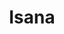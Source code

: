 ---
layout: place
title: "Isana"
permalink: /hawaii/kihei/isana.html
stateAbbr: HI
stateName: Hawaii
cityName: Kihei
seo:
  name: "Isana"
  type: Restaurant
  links: http://www.isanarestaurant.net/
description: "Isana serves delicious sushi in Kihei, Hawaii. Try fresh Japanese dishes for a great dining experience. "
place_id: ChIJwWI08EzQVHkRo9lFVIJDmYo
photos:
  - name: >-
      places/ChIJwWI08EzQVHkRo9lFVIJDmYo/photos/AeeoHcKT9L4lhj8e8SDti7i3fUJ-vSIYHK2k2rIoHZ-39D8svFvqC8AOsgwuiB9Atsz_AgI1diljFECmhGCURDl2qmEmOhcn2nsDgMEMbdZ6A9qsecu9rhnNlvOJvtzmBHL9uXOTRrmyxbiTxHGrDrtS9gf3rURmoSrRxQY9_oKITvOecbm8nMg3gyu3Ui-33rVyTyisUoF3pIPBIejXHDhgQmezMZTbNKg541m6SSOnVxWvonPe3i6zj3-N0JG0UOv3eW_CqDBKKb0daKRfg_gAYkiLCaE1zkeqXbhCOmg6ED8
    widthPx: 4752
    heightPx: 3168
    authorAttributions:
      - displayName: Isana
        uri: https://maps.google.com/maps/contrib/115296650746188880246
        photoUri: >-
          https://lh3.googleusercontent.com/a-/ALV-UjVyj6QUhX13ksaeLHFVrjInnKXtAKD7P4eDwoaA9QJQ9KPfqQ=s100-p-k-no-mo
    flagContentUri: >-
      https://www.google.com/local/imagery/report/?cb_client=maps_api_places.places_api&image_key=!1e10!2sAF1QipO39DSvcDhQZKt94kJTMNefe2xc2ZK9diwZs_M&hl=en-US
    googleMapsUri: >-
      https://www.google.com/maps/place//data=!3m4!1e2!3m2!1sAF1QipO39DSvcDhQZKt94kJTMNefe2xc2ZK9diwZs_M!2e10!4m2!3m1!1s0x7954d04cf03462c1:0x8a9943825445d9a3
  - name: >-
      places/ChIJwWI08EzQVHkRo9lFVIJDmYo/photos/AeeoHcKjEpF4i9b6f5U5NgAmzohtsS1QPbjJzrtRLgvnGEZfjbhkX9s6gJtt90YnMqByCk0zxt8NgXkVt01G_L2lkyNQKq9h3732aaxQZ410EGZLr0AjzHAwc1E3oecodwvjh1RQWQjSP1H-eh68Dy1csU4J0dPXLIsUcMKC3RqG9cXVa051RqU9WxC9qBPCpzdD-6Sax_Mo-g1DDUYB89hHRKD5uZPs81qKVF6iHulpc7t6sZe2HtLtBSWMYjihAJpagKyCTVVjodB_4AQyd2xwWrzDj4xdk8mytzWqM60n2tM
    widthPx: 640
    heightPx: 640
    authorAttributions:
      - displayName: Isana
        uri: https://maps.google.com/maps/contrib/115296650746188880246
        photoUri: >-
          https://lh3.googleusercontent.com/a-/ALV-UjVyj6QUhX13ksaeLHFVrjInnKXtAKD7P4eDwoaA9QJQ9KPfqQ=s100-p-k-no-mo
    flagContentUri: >-
      https://www.google.com/local/imagery/report/?cb_client=maps_api_places.places_api&image_key=!1e10!2sAF1QipPxjXld9OPt3KZv94TiTb1A2fWcYrWOS0nWJYo&hl=en-US
    googleMapsUri: >-
      https://www.google.com/maps/place//data=!3m4!1e2!3m2!1sAF1QipPxjXld9OPt3KZv94TiTb1A2fWcYrWOS0nWJYo!2e10!4m2!3m1!1s0x7954d04cf03462c1:0x8a9943825445d9a3
  - name: >-
      places/ChIJwWI08EzQVHkRo9lFVIJDmYo/photos/AeeoHcIWLyqi4KrMSRwUr_577kr7HxpMhfgXEy3AVt7AsX_Vp218HMAtjc1WuNiDFjzr4sRFCUHxCnstRGgeXoB0vPSbk0nGhhrQpJPn-927kMfjwbqx4Um7xdVRMRlhcz-UWfsJ5WpgjFZAd91u_GR5FFtF5Mw0ppO61SoNOPlR3-CfQ7W2pLy3RZKKAcRPdqBeF8lYYxqETC1NV01nJfWjIyu1H9KTnnEMPBEfQ14r7gcowQCmgMFN1QQfaJ2okHW7qmTjLJl7k0JrWO-0T0xIJcPX87UN1fY-msz5Pqs1s5eKXkUfqgCUiw_jKC1shbaKrKAWp3WRRmg4EdJZXlC924bcGbDFW3sOwXFH7hzYINQCH0rYez9RFRkyS9wEzr-Sko4X8fGExLP3T2GuyD-XyUHDChWQJPoHZam5IOtf5nUElQ
    widthPx: 3024
    heightPx: 4032
    authorAttributions:
      - displayName: Ant Warinlada
        uri: https://maps.google.com/maps/contrib/110537671806499112794
        photoUri: >-
          https://lh3.googleusercontent.com/a-/ALV-UjX5zMnP4XaueiTifTDpSgKrkcXx0tTNaYKQwrssHIaoIPylMILS=s100-p-k-no-mo
    flagContentUri: >-
      https://www.google.com/local/imagery/report/?cb_client=maps_api_places.places_api&image_key=!1e10!2sCIHM0ogKEICAgMDIi83UXg&hl=en-US
    googleMapsUri: >-
      https://www.google.com/maps/place//data=!3m4!1e2!3m2!1sCIHM0ogKEICAgMDIi83UXg!2e10!4m2!3m1!1s0x7954d04cf03462c1:0x8a9943825445d9a3
  - name: >-
      places/ChIJwWI08EzQVHkRo9lFVIJDmYo/photos/AeeoHcKONt-scbX5rlelmI3vwhqD9G_u2hn_HvSnMSf3EZJiINzzDWaJgGjwuiknGzDIXxaM8eQOS5HTU-rnZC76YeDiJWJxUzeiA9UsHxYOmZ9Ayibc37JJR-zygLjYzk3ZMkVi-iAuq5akGIYIdcX7S548C-3jWKLrYoRrcI_ek4mjW5aLBBsqt5_t6XvFG2GjTmEDyO5RZZa3SPPD_nVqkEm6vgxogopmAGeYbIPxsuNXklTmXz27GR3c3xNE3I4cwe7RB3bHvXd90mQMbV3m4ecJsz-M1xaWW4EkRRCoCArbPx7xdHAhKpmYsEdsCoJh0gRJQV62sAuNEA9mxeGpGcJ4XbLw2PTAYYoONH1I5vRvsVDdhZAdOpQuD1gBEtAyVBgav17qI9mb8e10ydBy1XmHAZXFqQIctIRDtPYbwcQMmg
    widthPx: 3792
    heightPx: 2093
    authorAttributions:
      - displayName: Rainelle L
        uri: https://maps.google.com/maps/contrib/105270852154722041050
        photoUri: >-
          https://lh3.googleusercontent.com/a-/ALV-UjXeYjQsUZzv-uaan2-FcB_thx3xOnEmMFoUCp9QkoUtZVO5XnqFyA=s100-p-k-no-mo
    flagContentUri: >-
      https://www.google.com/local/imagery/report/?cb_client=maps_api_places.places_api&image_key=!1e10!2sCIHM0ogKEICAgID76KmiSw&hl=en-US
    googleMapsUri: >-
      https://www.google.com/maps/place//data=!3m4!1e2!3m2!1sCIHM0ogKEICAgID76KmiSw!2e10!4m2!3m1!1s0x7954d04cf03462c1:0x8a9943825445d9a3
  - name: >-
      places/ChIJwWI08EzQVHkRo9lFVIJDmYo/photos/AeeoHcKTxHQHihf-uVsYzAstsmbUy2ura3B7jaM0952zeDq3l5GI-XzkLQPvjMb7DtWcGyn1NWBnPtmYzXOOQtAMmkI_kf1dM9UGZQiRHbCArdWLKBrryhbw3pMS11P6kAJU1idCj83O0Zur6i1Hltz6YJ7JS_avzefWxdmUi6cAobXz4RrgS0EeUzrCcXYBJdoNWr8lnlzKIqAsmI3xAd4cPtxB15X30q3vyA_hjcwakPE60OXneZ8uKfokyJBHB49nMRlbMIS0-5WGRE03cM2tIrV8ILskVCWWmLLiDqS9UKciHPIij7l6q0ckBGOmxVEGOiW-_TO3oITGvMqvCidBDpW3SPlZMQ1YwtkE6jhPYYh6MZZ4nN1HXWsFocpP3tLMSFEZ6mP6wlTnqDR7Ipk7TS1eYO9zWNz_x9IFXjkt7ag
    widthPx: 4000
    heightPx: 2252
    authorAttributions:
      - displayName: Khaled Zreik
        uri: https://maps.google.com/maps/contrib/105706566409134181703
        photoUri: >-
          https://lh3.googleusercontent.com/a-/ALV-UjV75xsQ558ycD1I9ljH3SxfP6cOu64uLna3px9aVSuuKYKoSgTtgw=s100-p-k-no-mo
    flagContentUri: >-
      https://www.google.com/local/imagery/report/?cb_client=maps_api_places.places_api&image_key=!1e10!2sCIHM0ogKEICAgICDuZiFRw&hl=en-US
    googleMapsUri: >-
      https://www.google.com/maps/place//data=!3m4!1e2!3m2!1sCIHM0ogKEICAgICDuZiFRw!2e10!4m2!3m1!1s0x7954d04cf03462c1:0x8a9943825445d9a3
  - name: >-
      places/ChIJwWI08EzQVHkRo9lFVIJDmYo/photos/AeeoHcLESwrooi83VHmj5Y4FblO1mcaHeYv6SQjCvMkDu_MrLN1eA6EbNDB34AoTv43_tamJW2N_1BzoTv72NCVzRTDtdaEnH8K-X5OSzhZA8QkrEIs_RQig0_LHlEUjhsdbwb45I5XCuv4TTomxn7UJ44N3enbqLaHi-X_NUGiIODCY8Uqb-pKyZkDFnHkDsCgiTQRlRxO2M9ii34j3-E5DGo9EsL5vb97p_0joUlIzfNkHS7Bo2P2cR3romYeqsOTtOlK_fPnYpubQazt86PWElFe2q_6P2JZMJRIw_VYYbxBUU5rzBjFiFClDDM2yILvUYsVLjezqnf3EfQ_0Cz8HBlTqp9QRkuEYA5_Ka1jYAno-RyJ35nwdov61ywYWbflgsuzmamp0uJW0HMQVhMN54ZEzmYZq2c3R54XQfjcb9x8Q1S3SzDr-o_xjITJO6PFP
    widthPx: 4080
    heightPx: 3060
    authorAttributions:
      - displayName: Jessica Edwards
        uri: https://maps.google.com/maps/contrib/105517362066516717557
        photoUri: >-
          https://lh3.googleusercontent.com/a/ACg8ocK_zCo5-lhdJB6zNFRp53cAdaMfo_PRMYMCcoW7lUTMKyXGMw=s100-p-k-no-mo
    flagContentUri: >-
      https://www.google.com/local/imagery/report/?cb_client=maps_api_places.places_api&image_key=!1e10!2sCIABIhADycTjvjZmzGfLvK8AAfBk&hl=en-US
    googleMapsUri: >-
      https://www.google.com/maps/place//data=!3m4!1e2!3m2!1sCIABIhADycTjvjZmzGfLvK8AAfBk!2e10!4m2!3m1!1s0x7954d04cf03462c1:0x8a9943825445d9a3
  - name: >-
      places/ChIJwWI08EzQVHkRo9lFVIJDmYo/photos/AeeoHcJ14LBaWhLvI9dHY7hn6tIgPGW8pghirpTBOvUkBFenf08psp13ez3oAFaew_xd8YABNVMGx-OQejxo5tT8JMaFRw8fBkISkcJlusIFkZOA8EEci0752lAupBlvMfaY7_hOIwnHvInN5WpNS1KwgvldHsVen3Fvv609XYIajjdiBWx8PIn3V3Zlz8nWiE9UrR9Wr90sK2dMA-n_lF1znAEbcynlBDz85MrBPNvruTtazjBOaa0E5ArC5n1lQBm7JQz_KB0QT1H49F84dRdCIo8FHyC4AwD7v92aF46099d_4PLYPqsuR-omRIJKx3uSFLLYTOFIc7n7du--3tTzCDnz2p0Q6QsW6dZ8WrUtUvJaor9lniUzIRS8irbG8N088g29mo7Tziy82GZAdpRsBAPS6lCwcMbdMN1BP4292aYViJ2j
    widthPx: 3024
    heightPx: 4032
    authorAttributions:
      - displayName: andfau P
        uri: https://maps.google.com/maps/contrib/113289066722539302946
        photoUri: >-
          https://lh3.googleusercontent.com/a/ACg8ocKxq43WgyzHYVGH6fN_w9uiBjbAUxfYmTNEDYVIQSH0oP0p3g=s100-p-k-no-mo
    flagContentUri: >-
      https://www.google.com/local/imagery/report/?cb_client=maps_api_places.places_api&image_key=!1e10!2sCIHM0ogKEICAgMCgvJrlygE&hl=en-US
    googleMapsUri: >-
      https://www.google.com/maps/place//data=!3m4!1e2!3m2!1sCIHM0ogKEICAgMCgvJrlygE!2e10!4m2!3m1!1s0x7954d04cf03462c1:0x8a9943825445d9a3
  - name: >-
      places/ChIJwWI08EzQVHkRo9lFVIJDmYo/photos/AeeoHcKTOq_o1EvlfR8ginSYh54wA7a8ccOh6LyQSigNKbPSWwZKgbRC9YsK79kmCzDO2SFNqylqnT-X_hbN4Hi5WnmdjybxxrkWF8KZ8GDrdzIdqWbwTV-ArigzHG15RDOt77sONJ1A9R4eee_KE9j6QVFITTb4ok_-oYqS6kcjx5MZ9QLcSo_OGK919-q83_SDQUyIfe3ClrG0XlPsDUjpAd82l4VlNlubSG1b64SHzc-pUfTsHf-82t8tvxmK-bTyzAogC6Ot5lo0l2wmdXy8T7oldNqvtAxw2kQhYf_gim2KTqysFd_UOADE9BP5YkMRI4iXPL-5Svui2K1S4FJ_ZS2B58Yf1tml11y8L3dz9GgYsFGcn6yowYi9XzjZfDqZGB5VJdUAq41DzlCXw9Um9ncX6KKAFb4bsDbRLLQydrgVw-Qo
    widthPx: 4032
    heightPx: 3024
    authorAttributions:
      - displayName: Mindy Ramirez
        uri: https://maps.google.com/maps/contrib/104283788650041619766
        photoUri: >-
          https://lh3.googleusercontent.com/a/ACg8ocK0VaDimJ6sGhuih081Hc6PMMXOLMaMrYQWQaxCX8z-Ng_CDA=s100-p-k-no-mo
    flagContentUri: >-
      https://www.google.com/local/imagery/report/?cb_client=maps_api_places.places_api&image_key=!1e10!2sCIHM0ogKEICAgIDnnomEuwE&hl=en-US
    googleMapsUri: >-
      https://www.google.com/maps/place//data=!3m4!1e2!3m2!1sCIHM0ogKEICAgIDnnomEuwE!2e10!4m2!3m1!1s0x7954d04cf03462c1:0x8a9943825445d9a3
  - name: >-
      places/ChIJwWI08EzQVHkRo9lFVIJDmYo/photos/AeeoHcIjT9ot9zYhY_7KvJD7sGSQRtPM8pLlVhlmAIIpZTSDGmWzdi0zfxYd3wUzy_WEd2blKrUwl1AUjlNpHXsaEE6OwktAbisdmCSPJ4fEEvA2_8otebi8EQpOpDjDRa_MACvMEU5TvbsrAxhohGx1DOM9LmSqbbtY6-GkBeJon20MjDniF7_rxE3vlqYcQBGIvXkp3PzmnB2PnlM-ysxMJic9rhPUsqQ5HkLTFGHwnM9ATSMVwijx3yWrbYhJ8X5AT6fSMrW8qHKoYOGar7ArDZf0KDJ5VzPdVLjf2nJ5fVx5sVpeAZTs361pZMeDQU4f8XSG3o10etG2Sq5MNJy8aYj_SzYtXZgyNE2CkMqG66DoJRIQ31DO_wE_wX_x9lL6X975YNpXOstjOxmpiXmeS6B59CI9rXen7Ma2l4ylfPEafvAS
    widthPx: 3024
    heightPx: 4032
    authorAttributions:
      - displayName: Mindy Ramirez
        uri: https://maps.google.com/maps/contrib/104283788650041619766
        photoUri: >-
          https://lh3.googleusercontent.com/a/ACg8ocK0VaDimJ6sGhuih081Hc6PMMXOLMaMrYQWQaxCX8z-Ng_CDA=s100-p-k-no-mo
    flagContentUri: >-
      https://www.google.com/local/imagery/report/?cb_client=maps_api_places.places_api&image_key=!1e10!2sCIHM0ogKEICAgIDnnomEpwE&hl=en-US
    googleMapsUri: >-
      https://www.google.com/maps/place//data=!3m4!1e2!3m2!1sCIHM0ogKEICAgIDnnomEpwE!2e10!4m2!3m1!1s0x7954d04cf03462c1:0x8a9943825445d9a3
  - name: >-
      places/ChIJwWI08EzQVHkRo9lFVIJDmYo/photos/AeeoHcIGHL2rkVkt4JCIGwoiTwpeyhzkQfWRj62WHP7_AA6mB_A88Y9RZAgt6Cs0Oq_dw-1BddgC1byNuYLRRI2iSKQXJPdvbMQDbbfYeHu1TSf0L8NIOI-t3t_Gd_RfJVSCSZqgR5eUDrRoRTomvWQR7C0rTLMtIX8L84SiWbjeuCvhWKvnz-es2C-UWpQDF8rSQnfHCyNTaRd1sMPQ82Jf6zYR4TnM0ya9FmE0dSm3VU-V5WPvRhf1XhLgE79Eq78k12r8xGulVieaJPoavGpejHflb2SDgs2rvkFLSN6sAvmV2KzkFWdEW22zmkqYe6hOKRks0HKYkuNo-J8C4BgGmuZ0Y6NPeCRlRquCZs4Ejwi7XHM8zwCPo4E_04MPgCV5rmH-rP7AonmttWohUbZv_Uji0nyWcm7qa_ID04prhnifqSY
    widthPx: 3024
    heightPx: 4032
    authorAttributions:
      - displayName: AJ Verstrate
        uri: https://maps.google.com/maps/contrib/111870244064298704235
        photoUri: >-
          https://lh3.googleusercontent.com/a-/ALV-UjU3fP_H3LRT1ritwz1DQpBHEVB2YhzfahYczwOjDGRRqUdvMqc=s100-p-k-no-mo
    flagContentUri: >-
      https://www.google.com/local/imagery/report/?cb_client=maps_api_places.places_api&image_key=!1e10!2sCIHM0ogKEICAgMDI6ZDjtQE&hl=en-US
    googleMapsUri: >-
      https://www.google.com/maps/place//data=!3m4!1e2!3m2!1sCIHM0ogKEICAgMDI6ZDjtQE!2e10!4m2!3m1!1s0x7954d04cf03462c1:0x8a9943825445d9a3
address: 515 S Kihei Rd STE C3, Kihei, HI 96753, USA
street: 515 S Kihei Rd STE C3
city: Kihei
state: HI
zip: '96753'
country: USA
neighborhood: null
latitude: '20.769947'
longitude: '-156.458835'
accessibility_options:
  wheelchairAccessibleParking: true
  wheelchairAccessibleEntrance: true
  wheelchairAccessibleRestroom: true
  wheelchairAccessibleSeating: true
business_status: OPERATIONAL
name: Isana
google_maps_links:
  directionsUri: >-
    https://www.google.com/maps/dir//''/data=!4m7!4m6!1m1!4e2!1m2!1m1!1s0x7954d04cf03462c1:0x8a9943825445d9a3!3e0
  placeUri: https://maps.google.com/?cid=9987087875709458851
  writeAReviewUri: >-
    https://www.google.com/maps/place//data=!4m3!3m2!1s0x7954d04cf03462c1:0x8a9943825445d9a3!12e1
  reviewsUri: >-
    https://www.google.com/maps/place//data=!4m4!3m3!1s0x7954d04cf03462c1:0x8a9943825445d9a3!9m1!1b1
  photosUri: >-
    https://www.google.com/maps/place//data=!4m3!3m2!1s0x7954d04cf03462c1:0x8a9943825445d9a3!10e5
primary_type: Seafood Restaurant
opening_hours:
  regular:
    - 'Monday: 3:00 – 10:00 PM'
    - 'Tuesday: 3:00 – 10:00 PM'
    - 'Wednesday: 3:00 – 10:00 PM'
    - 'Thursday: 3:00 – 10:00 PM'
    - 'Friday: 3:00 – 10:00 PM'
    - 'Saturday: 3:00 – 10:00 PM'
    - 'Sunday: 3:00 – 10:00 PM'
  current:
    - 'Monday: 3:00 – 10:00 PM'
    - 'Tuesday: 3:00 – 10:00 PM'
    - 'Wednesday: 3:00 – 10:00 PM'
    - 'Thursday: 3:00 – 10:00 PM'
    - 'Friday: 3:00 – 10:00 PM'
    - 'Saturday: 3:00 – 10:00 PM'
    - 'Sunday: 3:00 – 10:00 PM'
secondary_opening_hours:
  regular:
    weekdayDescriptions: null
    type: null
  current:
    weekdayDescriptions: null
    type: null
phone: (808) 874-5700
price_level: PRICE_LEVEL_MODERATE
price_range: null
rating: '4.5'
rating_count: 0
website: http://www.isanarestaurant.net/
reviews: null
parking_options: null
payment_options: null
allow_dogs: null
curbside_pickup: null
delivery: null
dine_in: null
good_for_children: null
good_for_groups: null
good_for_sports: null
live_music: null
menu_for_children: null
outdoor_seating: null
reservable: null
restroom: null
serves_beer: null
serves_breakfast: null
serves_brunch: null
serves_cocktails: null
serves_coffee: null
serves_dinner: null
serves_dessert: null
serves_lunch: null
serves_vegetarian_food: null
serves_wine: null
takeout: null
update_category: essentials
summary: null

---